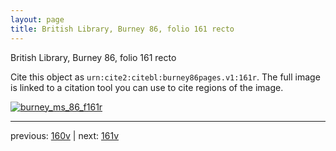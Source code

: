 ```yaml
---
layout: page
title: British Library, Burney 86, folio 161 recto
---
```


British Library, Burney 86, folio 161 recto

Cite this object as `urn:cite2:citebl:burney86pages.v1:161r`.  The full image is linked to a citation tool you can use to cite regions of the image.

[![burney_ms_86_f161r](http://www.homermultitext.org/iipsrv?IIIF=/project/homer/pyramidal/deepzoom/citebl/burney86imgs/v1/burney_ms_86_f161r.tif/full/800,/0/default.jpg)](http://www.homermultitext.org/ict2/?urn=urn:cite2:citebl:burney86imgs.v1:burney_ms_86_f161r) 

---

previous:  [160v](../160v/) | next: [161v](../161v/)